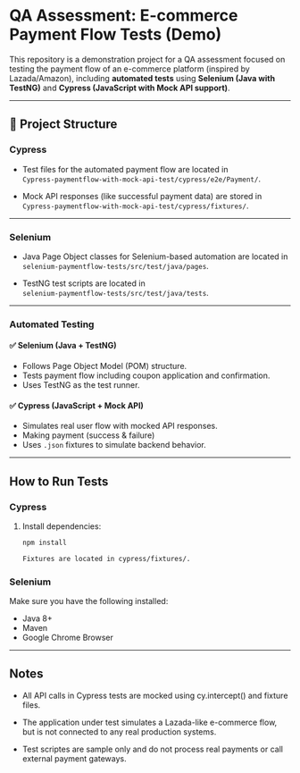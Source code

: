 # QA Assessment: E-commerce Payment Flow Tests (Demo)

This repository is a demonstration project for a QA assessment focused on testing the payment flow of an e-commerce platform (inspired by Lazada/Amazon), including **automated tests** using **Selenium (Java with TestNG)** and **Cypress (JavaScript with Mock API support)**.

---

## 📁 Project Structure

### **Cypress**

- Test files for the automated payment flow are located in  
  `Cypress-paymentflow-with-mock-api-test/cypress/e2e/Payment/`.

- Mock API responses (like successful payment data) are stored in  
  `Cypress-paymentflow-with-mock-api-test/cypress/fixtures/`.

---

### **Selenium**

- Java Page Object classes for Selenium-based automation are located in  
  `selenium-paymentflow-tests/src/test/java/pages`.

- TestNG test scripts are located in  
  `selenium-paymentflow-tests/src/test/java/tests`.

---

### Automated Testing

#### ✅ Selenium (Java + TestNG)
- Follows Page Object Model (POM) structure.
- Tests payment flow including coupon application and confirmation.
- Uses TestNG as the test runner.

#### ✅ Cypress (JavaScript + Mock API)
- Simulates real user flow with mocked API responses.
- Making payment (success & failure)
- Uses `.json` fixtures to simulate backend behavior.

---

## How to Run Tests

### Cypress

1. Install dependencies:
   ```bash
   npm install

   Fixtures are located in cypress/fixtures/.

### Selenium

Make sure you have the following installed:

- Java 8+
- Maven
- Google Chrome Browser

---

##  Notes

- All API calls in Cypress tests are mocked using cy.intercept() and fixture files.

- The application under test simulates a Lazada-like e-commerce flow, but is not connected to any real production systems.

- Test scriptes are sample only and do not process real payments or call external payment gateways.



